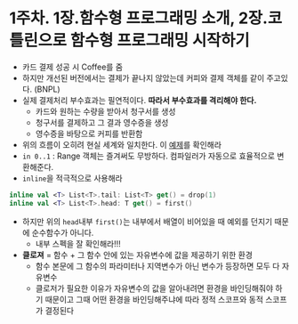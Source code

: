 # 1주차. 1장.함수형 프로그래밍 소개, 2장.코틀린으로 함수형 프로그래밍 시작하기

- 카드 결제 성공 시 Coffee를 줌
- 하지만 개선된 버전에서는 결제가 끝나지 않았는데 커피와 결제 객체를 같이 주고있다. (BNPL)
- 실제 결제처리 부수효과는 필연적이다. **따라서 부수효과를 격리해야 한다.**
  - 카드와 원하는 수량을 받아서 청구서를 생성
  - 청구서를 결제하고 그 결과 영수증을 생성
  - 영수증을 바탕으로 커피를 반환함
- 위의 흐름이 오히려 현실 세계와 일치한다. 이 [예제](https://github.com/jdalma/kotlin-playground/blob/main/src/test/kotlin/kotlinfp/_01_%EC%B9%B4%ED%8E%98.kt)를 확인해라
- `in 0..1` : Range 객체는 즐겨써도 무방하다. 컴파일러가 자동으로 효율적으로 변환해준다.
- `inline`을 적극적으로 사용해라

```kotlin
inline val <T> List<T>.tail: List<T> get() = drop(1)
inline val <T> List<T>.head: T get() = first()
```

- 하지만 위의 `head`내부 `first()`는 내부에서 배열이 비어있을 때 예외를 던지기 때문에 순수함수가 아니다.
  - 내부 스펙을 잘 확인해라!!!
- **클로져** = 함수 + 그 함수 안에 있는 자유변수에 값을 제공하기 위한 환경
  - 함수 본문에 그 함수의 파라미터나 지역변수가 아닌 변수가 등장하면 모두 다 자유변수
  - 클로저가 필요한 이유가 자유변수의 값을 알아내려면 환경을 바인딩해줘야 하기 때문이고 그때 어떤 환경을 바인딩해주냐에 따라 정적 스코프와 동적 스코프가 결정된다
